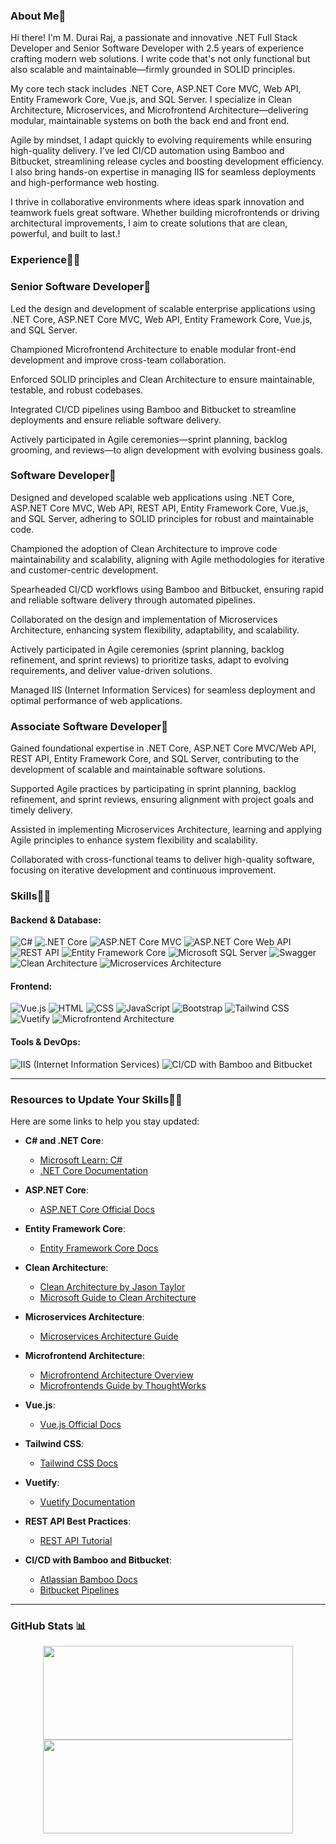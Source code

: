 ### About Me👋
Hi there! I'm M. Durai Raj, a passionate and innovative .NET Full Stack Developer and Senior Software Developer with 2.5 years of experience crafting modern web solutions. I write code that's not only functional but also scalable and maintainable—firmly grounded in SOLID principles.

My core tech stack includes .NET Core, ASP.NET Core MVC, Web API, Entity Framework Core, Vue.js, and SQL Server. I specialize in Clean Architecture, Microservices, and Microfrontend Architecture—delivering modular, maintainable systems on both the back end and front end.

Agile by mindset, I adapt quickly to evolving requirements while ensuring high-quality delivery. I’ve led CI/CD automation using Bamboo and Bitbucket, streamlining release cycles and boosting development efficiency. I also bring hands-on expertise in managing IIS for seamless deployments and high-performance web hosting.

I thrive in collaborative environments where ideas spark innovation and teamwork fuels great software. Whether building microfrontends or driving architectural improvements, I aim to create solutions that are clean, powerful, and built to last.!

### Experience👨‍💻
### Senior Software Developer🌟
Led the design and development of scalable enterprise applications using .NET Core, ASP.NET Core MVC, Web API, Entity Framework Core, Vue.js, and SQL Server.

Championed Microfrontend Architecture to enable modular front-end development and improve cross-team collaboration.

Enforced SOLID principles and Clean Architecture to ensure maintainable, testable, and robust codebases.

Integrated CI/CD pipelines using Bamboo and Bitbucket to streamline deployments and ensure reliable software delivery.

Actively participated in Agile ceremonies—sprint planning, backlog grooming, and reviews—to align development with evolving business goals.

### Software Developer🌟
Designed and developed scalable web applications using .NET Core, ASP.NET Core MVC, Web API, REST API, Entity Framework Core, Vue.js, and SQL Server, adhering to SOLID principles for robust and maintainable code.

Championed the adoption of Clean Architecture to improve code maintainability and scalability, aligning with Agile methodologies for iterative and customer-centric development.

Spearheaded CI/CD workflows using Bamboo and Bitbucket, ensuring rapid and reliable software delivery through automated pipelines.

Collaborated on the design and implementation of Microservices Architecture, enhancing system flexibility, adaptability, and scalability.

Actively participated in Agile ceremonies (sprint planning, backlog refinement, and sprint reviews) to prioritize tasks, adapt to evolving requirements, and deliver value-driven solutions.

Managed IIS (Internet Information Services) for seamless deployment and optimal performance of web applications.

### Associate Software Developer🌟
Gained foundational expertise in .NET Core, ASP.NET Core MVC/Web API, REST API, Entity Framework Core, and SQL Server, contributing to the development of scalable and maintainable software solutions.

Supported Agile practices by participating in sprint planning, backlog refinement, and sprint reviews, ensuring alignment with project goals and timely delivery.

Assisted in implementing Microservices Architecture, learning and applying Agile principles to enhance system flexibility and scalability.

Collaborated with cross-functional teams to deliver high-quality software, focusing on iterative development and continuous improvement.


### Skills👨‍💻

#### Backend & Database:
![C#](https://img.shields.io/badge/c%23-%23239120.svg?style=for-the-badge&logoColor=white)
![.NET Core](https://img.shields.io/badge/.NET%20Core-5C2D91?style=for-the-badge&logoColor=white)
![ASP.NET Core MVC](https://img.shields.io/badge/ASP.NET%20Core%20MVC-%235C2D91.svg?style=for-the-badge&logoColor=white)
![ASP.NET Core Web API](https://img.shields.io/badge/ASP.NET%20Core%20Web%20API-%235C2D91.svg?style=for-the-badge&logoColor=white)
![REST API](https://img.shields.io/badge/REST%20API-%235C2D91.svg?style=for-the-badge&logoColor=white)
![Entity Framework Core](https://img.shields.io/badge/Entity%20Framework%20Core-%23239120.svg?style=for-the-badge&logoColor=white)
![Microsoft SQL Server](https://img.shields.io/badge/Microsoft%20SQL%20Server-CC2927?style=for-the-badge&logoColor=white)
![Swagger](https://img.shields.io/badge/-Swagger-%23Clojure?style=for-the-badge&logoColor=white)
![Clean Architecture](https://img.shields.io/badge/Clean%20Architecture-%23000000.svg?style=for-the-badge&logoColor=white)
![Microservices Architecture](https://img.shields.io/badge/Microservices%20Architecture-%23000000.svg?style=for-the-badge&logoColor=white)

#### Frontend:
![Vue.js](https://img.shields.io/badge/Vue.js-%234FC08D.svg?style=for-the-badge&logoColor=white)
![HTML](https://img.shields.io/badge/html-%23E34F26.svg?style=for-the-badge&logoColor=white)
![CSS](https://img.shields.io/badge/css-%231572B6.svg?style=for-the-badge&logoColor=white)
![JavaScript](https://img.shields.io/badge/javascript-%23323330.svg?style=for-the-badge&logoColor=white)
![Bootstrap](https://img.shields.io/badge/bootstrap-%23563D7C.svg?style=for-the-badge&logoColor=white)
![Tailwind CSS](https://img.shields.io/badge/Tailwind%20CSS-%2338B2AC.svg?style=for-the-badge&logoColor=white)
![Vuetify](https://img.shields.io/badge/Vuetify-%231867C0.svg?style=for-the-badge&logoColor=white)
![Microfrontend Architecture](https://img.shields.io/badge/Microfrontend%20Architecture-%25234285F4.svg?style=for-the-badge&logoColor=white)

#### Tools & DevOps:
![IIS (Internet Information Services)](https://img.shields.io/badge/IIS%20(Internet%20Information%20Services)-%235C2D91.svg?style=for-the-badge&logo=microsoft&logoColor=white)
![CI/CD with Bamboo and Bitbucket](https://img.shields.io/badge/CI/CD%20with%20Bamboo%20and%20Bitbucket-%23000000.svg?style=for-the-badge&logoColor=white)

---

### Resources to Update Your Skills👨‍💻
Here are some links to help you stay updated:

- **C# and .NET Core**:
  - [Microsoft Learn: C#](https://learn.microsoft.com/en-us/dotnet/csharp/)
  - [.NET Core Documentation](https://learn.microsoft.com/en-us/dotnet/core/)

- **ASP.NET Core**:
  - [ASP.NET Core Official Docs](https://learn.microsoft.com/en-us/aspnet/core/)

- **Entity Framework Core**:
  - [Entity Framework Core Docs](https://learn.microsoft.com/en-us/ef/)
  
- **Clean Architecture**:
  - [Clean Architecture by Jason Taylor](https://jasontaylor.dev/clean-architecture-getting-started/)
  - [Microsoft Guide to Clean Architecture](https://learn.microsoft.com/en-us/dotnet/architecture/modern-web-apps-azure/common-web-application-architectures)

- **Microservices Architecture**:
  - [Microservices Architecture Guide](https://learn.microsoft.com/en-us/dotnet/architecture/microservices/)
 
- **Microfrontend Architecture**:
  - [Microfrontend Architecture Overview](https://martinfowler.com/articles/micro-frontends.html)
  - [Microfrontends Guide by ThoughtWorks](https://www.thoughtworks.com/insights/blog/micro-frontends)
  
- **Vue.js**:
  - [Vue.js Official Docs](https://vuejs.org/guide/introduction.html)

- **Tailwind CSS**:
  - [Tailwind CSS Docs](https://tailwindcss.com/docs)

- **Vuetify**:
  - [Vuetify Documentation](https://vuetifyjs.com/en/getting-started/installation/)

- **REST API Best Practices**:
  - [REST API Tutorial](https://restfulapi.net/)

- **CI/CD with Bamboo and Bitbucket**:
  - [Atlassian Bamboo Docs](https://confluence.atlassian.com/bamboo/)
  - [Bitbucket Pipelines](https://support.atlassian.com/bitbucket-cloud/docs/get-started-with-bitbucket-pipelines/)
---
<!-- 
![](https://github-readme-streak-stats.herokuapp.com/?user=Durai1309&theme=city_light&hide_border=false)<br/> -->
### GitHub Stats 📊

<p align="center">
  <img width="400" height="150" src="https://github-readme-stats.vercel.app/api/top-langs/?username=Durai1309&theme=city_light&hide_border=false&layout=compact" />
  <img width="400" height="150" src="https://github-readme-streak-stats.herokuapp.com/?user=Durai1309&theme=city_light&hide_border=false" />
</p>

<!-- Proudly created with GPRM ( https://gprm.itsvg.in ) -->
